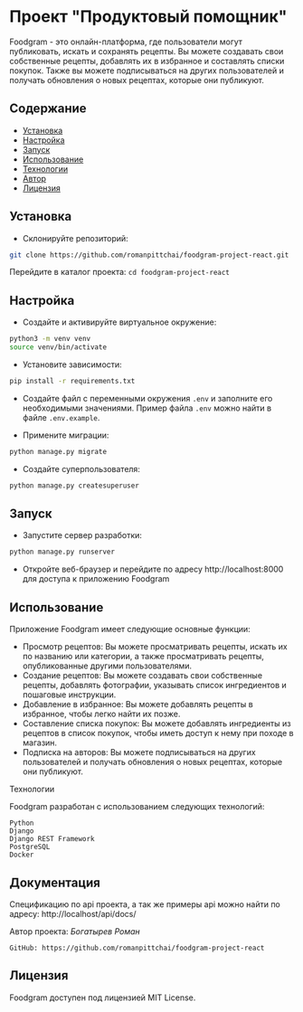 # Проект "Продуктовый помощник"


Foodgram - это онлайн-платформа, где пользователи могут публиковать, искать и сохранять рецепты. Вы можете создавать свои собственные рецепты, добавлять их в избранное и составлять списки покупок. Также вы можете подписываться на других пользователей и получать обновления о новых рецептах, которые они публикуют.

## Содержание

- [Установка](#установка)
- [Настройка](#настройка)
- [Запуск](#запуск)
- [Использование](#использование)
- [Технологии](#технологии)
- [Автор](#автор)
- [Лицензия](#лицензия)

## Установка

- Склонируйте репозиторий:

```bash
git clone https://github.com/romanpittchai/foodgram-project-react.git
```

Перейдите в каталог проекта:
`cd foodgram-project-react`


## Настройка

- Создайте и активируйте виртуальное окружение:

```bash
python3 -m venv venv
source venv/bin/activate
```

- Установите зависимости:

```bash
pip install -r requirements.txt
```

- Создайте файл с переменными окружения `.env` и заполните его необходимыми значениями. Пример файла `.env` можно найти в файле `.env.example`.

- Примените миграции:

```bash
python manage.py migrate
```

- Создайте суперпользователя:

```bash
python manage.py createsuperuser
```

## Запуск

- Запустите сервер разработки:

```bash
python manage.py runserver
```

- Откройте веб-браузер и перейдите по адресу http://localhost:8000 для доступа к приложению Foodgram

## Использование

Приложение Foodgram имеет следующие основные функции:

- Просмотр рецептов: Вы можете просматривать рецепты, искать их по названию или категории, а также просматривать рецепты, опубликованные другими пользователями.
- Создание рецептов: Вы можете создавать свои собственные рецепты, добавлять фотографии, указывать список ингредиентов и пошаговые инструкции.
- Добавление в избранное: Вы можете добавлять рецепты в избранное, чтобы легко найти их позже.
- Составление списка покупок: Вы можете добавлять ингредиенты из рецептов в список покупок, чтобы иметь доступ к нему при походе в магазин.
- Подписка на авторов: Вы можете подписываться на других пользователей и получать обновления о новых рецептах, которые они публикуют.

Технологии

Foodgram разработан с использованием следующих технологий:

    Python
    Django
    Django REST Framework
    PostgreSQL
    Docker

## Документация

Спецификацию по api проекта, а так же примеры api можно найти по адресу:
http://localhost/api/docs/


Автор проекта: _Богатырев Роман_

    GitHub: https://github.com/romanpittchai/foodgram-project-react    

## Лицензия

Foodgram доступен под лицензией MIT License.